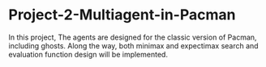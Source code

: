 # Project-2-Multiagent-in-Pacman
In this project, The agents are designed for the classic version of Pacman, including ghosts. Along the way, both minimax and expectimax search and evaluation function design will be implemented.
